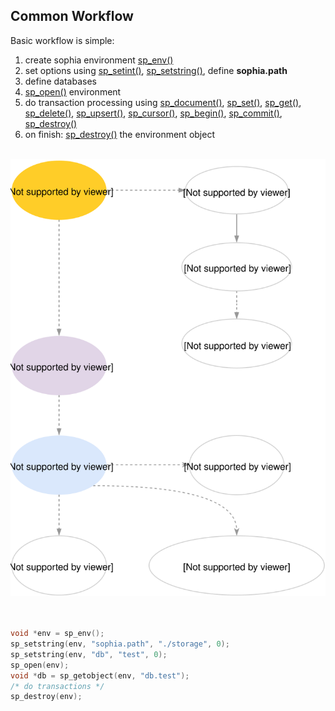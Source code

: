 
Common Workflow
---------------

Basic workflow is simple:

1. create sophia environment [sp_env()](../api/sp_env.md)
2. set options using [sp_setint()](../api/sp_setint.md), [sp_setstring()](../api/sp_setstring.md), define **sophia.path**
3. define databases
4. [sp_open()](../api/sp_open.md) environment
5. do transaction processing using [sp_document()](../api/sp_document.md), [sp_set()](../api/sp_set.md), [sp_get()](../api/sp_get.md),
   [sp_delete()](../api/sp_delete.md), [sp_upsert()](../api/sp_upsert.md), [sp_cursor()](../api/sp_cursor.md), [sp_begin()](../api/sp_begin.md),
   [sp_commit()](../api/sp_commit.md), [sp_destroy()](../api/sp_destroy.md)
6. on finish: [sp_destroy()](../api/sp_destroy.md) the environment object

<br>

<center>
<img src="workflow.svg"></img>
</center>

<br>
<br>

```C
void *env = sp_env();
sp_setstring(env, "sophia.path", "./storage", 0);
sp_setstring(env, "db", "test", 0);
sp_open(env);
void *db = sp_getobject(env, "db.test");
/* do transactions */
sp_destroy(env);
```

